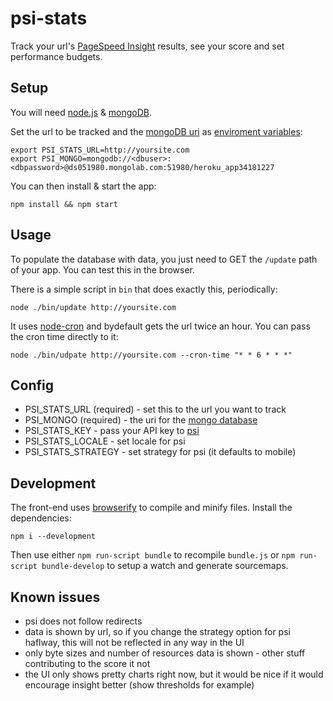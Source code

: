 # psi-stats

Track your url's [PageSpeed Insight](https://developers.google.com/speed/pagespeed/insights/) results, see your score and set performance budgets.

## Setup

You will need [node.js](http://nodejs.org/) & [mongoDB](http://www.mongodb.org/).

Set the url to be tracked and the [mongoDB uri](http://mongoosejs.com/docs/connections.html) as [enviroment variables](#config):

```
export PSI_STATS_URL=http://yoursite.com
export PSI_MONGO=mongodb://<dbuser>:<dbpassword>@ds051980.mongolab.com:51980/heroku_app34181227
```

You can then install & start the app:

```
npm install && npm start
```

## Usage

To populate the database with data, you just need to GET the `/update` path of your app. You can test this in the browser.

There is a simple script in `bin` that does exactly this, periodically:

```
node ./bin/update http://yoursite.com
```

It uses [node-cron](https://github.com/ncb000gt/node-cron) and bydefault gets the url twice an hour. You can pass the cron time directly to it:

```
node ./bin/udpate http://yoursite.com --cron-time "* * 6 * * *"
```

## Config

- PSI_STATS_URL (required) - set this to the url you want to track
- PSI_MONGO (required) - the uri for the [mongo database](http://mongoosejs.com/docs/connections.html)
- PSI_STATS_KEY - pass your API key to [psi](https://github.com/addyosmani/psi/)
- PSI_STATS_LOCALE - set locale for psi
- PSI_STATS_STRATEGY - set strategy for psi (it defaults to mobile)

## Development

The front-end uses [browserify](http://browserify.org/) to compile and minify files. Install the dependencies:

```
npm i --development
```

Then use either `npm run-script bundle` to recompile `bundle.js` or `npm run-script bundle-develop` to setup a watch and generate sourcemaps.


## Known issues

- psi does not follow redirects
- data is shown by url, so if you change the strategy option for psi haflway, this will not be reflected in any way in the UI
- only byte sizes and number of resources data is shown - other stuff contributing to the score it not
- the UI only shows pretty charts right now, but it would be nice if it would encourage insight better (show thresholds for example)
